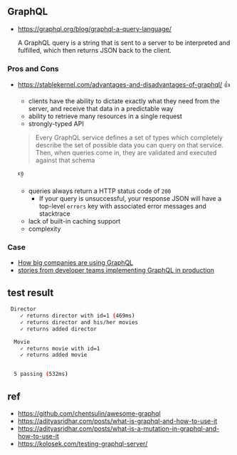 


## GraphQL
- https://graphql.org/blog/graphql-a-query-language/

  A GraphQL query is a string that is sent to a server to be interpreted and fulfilled, which then returns JSON back to the client.


### Pros and Cons
- https://stablekernel.com/advantages-and-disadvantages-of-graphql/
   :thumbsup:
    - clients have the ability to dictate exactly what they need from the server, and receive that data in a predictable way
    - ability to retrieve many resources in a single request 
    - strongly-typed API
    > Every GraphQL service defines a set of types which completely describe the set of possible data you can query on that service. Then, when queries come in, they are validated and executed against that schema
    
   :thumbsdown:
     - queries always return a HTTP status code of `200`
       - If your query is unsuccessful, your response JSON will have a top-level `errors` key with associated error messages and stacktrace
     - lack of built-in caching support
     - complexity

### Case
 - [How big companies are using GraphQL](https://syndicode.com/2019/01/01/how-big-companies-are-using-graphql/)
 - [stories from developer teams implementing GraphQL in production](https://www.graphql.com/case-studies/)


## test result
```bash
 Director
    ✓ returns director with id=1 (469ms)
    ✓ returns director and his/her movies
    ✓ returns added director

  Movie
    ✓ returns movie with id=1
    ✓ returns added movie


  5 passing (532ms)
```


## ref
- https://github.com/chentsulin/awesome-graphql
- https://adityasridhar.com/posts/what-is-graphql-and-how-to-use-it
- https://adityasridhar.com/posts/what-is-a-mutation-in-graphql-and-how-to-use-it
- https://kolosek.com/testing-graphql-server/
